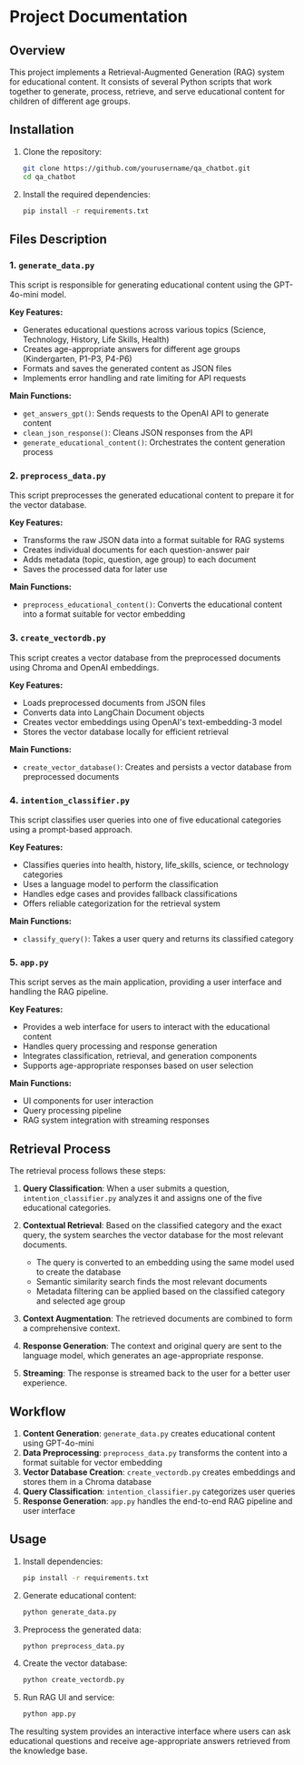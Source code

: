 # Project Documentation

## Overview

This project implements a Retrieval-Augmented Generation (RAG) system for educational content. It consists of several Python scripts that work together to generate, process, retrieve, and serve educational content for children of different age groups.

## Installation

1. Clone the repository:
   ```bash
   git clone https://github.com/yourusername/qa_chatbot.git
   cd qa_chatbot
   ```

2. Install the required dependencies:
   ```bash
   pip install -r requirements.txt
   ```

## Files Description

### 1. `generate_data.py`

This script is responsible for generating educational content using the GPT-4o-mini model.

**Key Features:**
- Generates educational questions across various topics (Science, Technology, History, Life Skills, Health)
- Creates age-appropriate answers for different age groups (Kindergarten, P1-P3, P4-P6)
- Formats and saves the generated content as JSON files
- Implements error handling and rate limiting for API requests

**Main Functions:**
- `get_answers_gpt()`: Sends requests to the OpenAI API to generate content
- `clean_json_response()`: Cleans JSON responses from the API
- `generate_educational_content()`: Orchestrates the content generation process

### 2. `preprocess_data.py`

This script preprocesses the generated educational content to prepare it for the vector database.

**Key Features:**
- Transforms the raw JSON data into a format suitable for RAG systems
- Creates individual documents for each question-answer pair
- Adds metadata (topic, question, age group) to each document
- Saves the processed data for later use

**Main Functions:**
- `preprocess_educational_content()`: Converts the educational content into a format suitable for vector embedding

### 3. `create_vectordb.py`

This script creates a vector database from the preprocessed documents using Chroma and OpenAI embeddings.

**Key Features:**
- Loads preprocessed documents from JSON files
- Converts data into LangChain Document objects
- Creates vector embeddings using OpenAI's text-embedding-3 model
- Stores the vector database locally for efficient retrieval

**Main Functions:**
- `create_vector_database()`: Creates and persists a vector database from preprocessed documents

### 4. `intention_classifier.py`

This script classifies user queries into one of five educational categories using a prompt-based approach.

**Key Features:**
- Classifies queries into health, history, life_skills, science, or technology categories
- Uses a language model to perform the classification
- Handles edge cases and provides fallback classifications
- Offers reliable categorization for the retrieval system

**Main Functions:**
- `classify_query()`: Takes a user query and returns its classified category

### 5. `app.py`

This script serves as the main application, providing a user interface and handling the RAG pipeline.

**Key Features:**
- Provides a web interface for users to interact with the educational content
- Handles query processing and response generation
- Integrates classification, retrieval, and generation components
- Supports age-appropriate responses based on user selection

**Main Functions:**
- UI components for user interaction
- Query processing pipeline
- RAG system integration with streaming responses

## Retrieval Process

The retrieval process follows these steps:

1. **Query Classification**: When a user submits a question, `intention_classifier.py` analyzes it and assigns one of the five educational categories.

2. **Contextual Retrieval**: Based on the classified category and the exact query, the system searches the vector database for the most relevant documents.
   - The query is converted to an embedding using the same model used to create the database
   - Semantic similarity search finds the most relevant documents
   - Metadata filtering can be applied based on the classified category and selected age group

3. **Context Augmentation**: The retrieved documents are combined to form a comprehensive context.

4. **Response Generation**: The context and original query are sent to the language model, which generates an age-appropriate response.

5. **Streaming**: The response is streamed back to the user for a better user experience.

## Workflow

1. **Content Generation**: `generate_data.py` creates educational content using GPT-4o-mini
2. **Data Preprocessing**: `preprocess_data.py` transforms the content into a format suitable for vector embedding
3. **Vector Database Creation**: `create_vectordb.py` creates embeddings and stores them in a Chroma database
4. **Query Classification**: `intention_classifier.py` categorizes user queries
5. **Response Generation**: `app.py` handles the end-to-end RAG pipeline and user interface

## Usage

1. Install dependencies:
   ```bash
   pip install -r requirements.txt
   ```

2. Generate educational content:
   ```bash
   python generate_data.py
   ```

3. Preprocess the generated data:
   ```bash
   python preprocess_data.py
   ```

4. Create the vector database:
   ```bash
   python create_vectordb.py
   ```

5. Run RAG UI and service:
   ```bash
   python app.py
   ```

The resulting system provides an interactive interface where users can ask educational questions and receive age-appropriate answers retrieved from the knowledge base.


